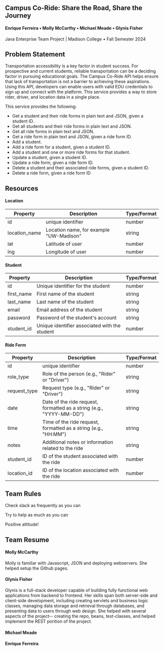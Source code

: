 ## Campus Co-Ride: Share the Road, Share the Journey

#### Enrique Ferreira • Molly McCarthy • Michael Meade • Glynis Fisher

Java Enterprise Team Project | Madison College • Fall Semester 2024

## Problem Statement

Transportation accessibility is a key factor in student success. For prospective and current students, reliable transportation can be a deciding factor in pursuing educational goals. The Campus Co-Ride API helps ensure that lack of transportation is not a barrier to achieving these aspirations. Using this API, developers can enable users with valid EDU credentials to sign up and connect with the platform. This service provides a way to store rider, driver, and location data in a single place.

This service provides the following:

* Get a student and their ride forms in plain text and JSON, given a student ID.
* Get all students and their ride forms in plain text and JSON.
* Get all ride forms in plain text and JSON.
* Get a ride form in plain text and JSON, given a ride form ID.
* Add a student.
* Add a ride form for a student, given a student ID.
* Add a student and one or more ride forms for that student.
* Update a student, given a student ID.
* Update a ride form, given a ride form ID.
* Delete a student and their associated ride forms, given a student ID.
* Delete a ride form, given a ride form ID

## Resources

#### Location

| Property  | Description | Type/Format | 
| ---------------| ----------- | ----------- |   
| id| unique identifier| number|
| location_name| Location name, for example "UW-Madison" | string |
| lat| Latitude of user | number |
| lng| Longitude of user | number |

#### Student
| Property  | Description | Type/Format | 
| ---------------| ----------- | ----------- |   
| id| Unique identifier for the student| number|
| first_name| 	First name of the student | string |
| last_name| Last name of the student | string |
| email| Email address of the student| string |
| password| Password of the student's account | string |
| student_id| Unique identifier associated with the student | number |  


#### Ride Form
| Property  | Description | Type/Format | 
| ---------------| ----------- | ----------- |   
| id| unique identifier| number|
| role_type| 	Role of the person (e.g., "Rider" or "Driver") | string |
| request_type| Request type (e.g., "Rider" or "Driver") | string |
| date| Date of the ride request, formatted as a string (e.g., "YYYY-MM-DD")| string |
| time| Time of the ride request, formatted as a string (e.g., "HH:MM") | string |
| notes| Additional notes or information related to the ride | string |  
| student_id | ID of the student associated with the ride | number |
| location_id | ID of the location associated with the ride | number | 


## Team Rules

Check slack as frequently as you can

Try to help as much as you can

Positive attitude!

## Team Resume

#### Molly McCarthy

Molly is familiar with Javascript, JSON and deploying webservers. She helped setup the Github pages.

#### Glynis Fisher

Glynis is a full-stack developer capable of building fully functional web applications from backend to frontend.
Her skills span both server-side and client-side development, including creating servlets and business logic classes, 
managing data storage and retrieval through databases, and presenting data to users through web design. She helped with 
several aspects of the project-- creating the repo, beans, test-classes, and helped implement the REST porition of the project.

#### Michael Meade

#### Enrique Ferreira
